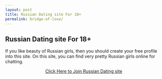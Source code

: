 ```yaml
---
layout: post
title: Russian Dating site For 18+ 
permalink: bridge-of-love/
---
```


<div class="jumbotron">
  <h2>Russian Dating site For 18+ </h2>
  <p>If you like beauty of Russian girls, then you should create your free profile into this site. On this site, you can find very pretty Russian girls online for chatting.</p> 
  <center>
  <p><a class="btn btn-primary btn-lg" href="http://trkur4.com/204173/20227" role="button"> Click Here to Join Russian Dating site </a></p>
   </center>
</div>
